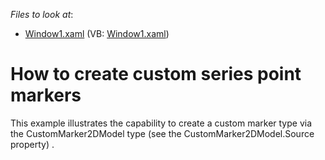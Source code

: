 <!-- default file list -->
*Files to look at*:

* [Window1.xaml](./CS/WpfApplication1/Window1.xaml) (VB: [Window1.xaml](./VB/WpfApplication1/Window1.xaml))
<!-- default file list end -->
# How to create custom series point markers


<p>This example illustrates the capability to create a custom marker type via the CustomMarker2DModel type (see the CustomMarker2DModel.Source property)
.</p>

<br/>


